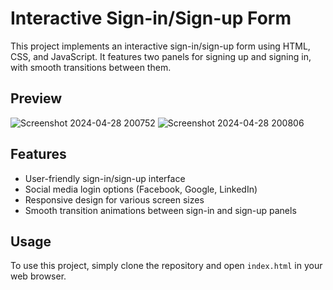 # Interactive Sign-in/Sign-up Form

This project implements an interactive sign-in/sign-up form using HTML, CSS, and JavaScript. It features two panels for signing up and signing in, with smooth transitions between them.

## Preview

![Screenshot 2024-04-28 200752](https://github.com/zejestry/Interactive-Sign-in-Sign-up-Form/assets/79034377/828d9f86-72b5-4cc1-af63-e3e9f920e4ef)
![Screenshot 2024-04-28 200806](https://github.com/zejestry/Interactive-Sign-in-Sign-up-Form/assets/79034377/75d45efb-519b-44d6-ba4a-3346fb8068d8)



## Features

- User-friendly sign-in/sign-up interface
- Social media login options (Facebook, Google, LinkedIn)
- Responsive design for various screen sizes
- Smooth transition animations between sign-in and sign-up panels

## Usage

To use this project, simply clone the repository and open `index.html` in your web browser.
